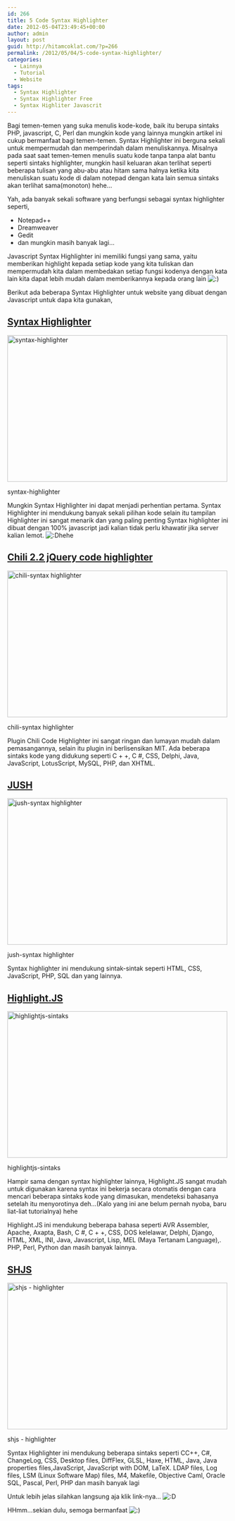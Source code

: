 ```yaml
---
id: 266
title: 5 Code Syntax Highlighter
date: 2012-05-04T23:49:45+00:00
author: admin
layout: post
guid: http://hitamcoklat.com/?p=266
permalink: /2012/05/04/5-code-syntax-highlighter/
categories:
  - Lainnya
  - Tutorial
  - Website
tags:
  - Syntax Highlighter
  - Syntax Highlighter Free
  - Syntax Highliter Javascrit
---
```

Bagi temen-temen yang suka menulis kode-kode, baik itu berupa sintaks PHP, javascript, C, Perl dan mungkin kode yang lainnya mungkin artikel ini cukup bermanfaat bagi temen-temen. Syntax Highlighter ini berguna sekali untuk mempermudah dan memperindah dalam menuliskannya. Misalnya pada saat saat temen-temen menulis suatu kode tanpa tanpa alat bantu seperti sintaks highlighter, mungkin hasil keluaran akan terlihat seperti beberapa tulisan yang abu-abu atau hitam sama halnya ketika kita menuliskan suatu kode di dalam notepad dengan kata lain semua sintaks akan terlihat sama(monoton) hehe&#8230;

Yah, ada banyak sekali software yang berfungsi sebagai syntax highlighter seperti,

  * Notepad++
  * Dreamweaver
  * Gedit
  * dan mungkin masih banyak lagi&#8230;

Javascript Syntax Highlighter ini memiliki fungsi yang sama, yaitu memberikan highlight kepada setiap kode yang kita tuliskan dan mempermudah kita dalam membedakan setiap fungsi kodenya dengan kata lain kita dapat lebih mudah dalam memberikannya kepada orang lain  <img src='http://localhost/hitamcoklat/wp-includes/images/smilies/icon_smile.gif' alt=':)' class='wp-smiley' />

Berikut ada beberapa Syntax Highlighter untuk website yang dibuat dengan Javascript untuk dapa kita gunakan,

## <a href="http://alexgorbatchev.com/SyntaxHighlighter/" onclick="javascript:_gaq.push(['_trackEvent','outbound-article','http://alexgorbatchev.com']);" target="_blank">Syntax Highlighter</a>

<div id="attachment_270" class="wp-caption aligncenter" style="width: 510px">
  <a href="http://hitamcoklat.com/wp-content/uploads/2012/05/sintaks1.jpg" onclick="javascript:_gaq.push(['_trackEvent','outbound-article','http://hitamcoklat.com']);" rel="lightbox[266]" title="syntax-highlighter"><img class="size-full wp-image-270" title="syntax-highlighter" src="http://hitamcoklat.com/wp-content/uploads/2012/05/sintaks1.jpg" alt="syntax-highlighter" width="500" height="333" /></a>
  
  <p class="wp-caption-text">
    syntax-highlighter
  </p>
</div>

Mungkin Syntax Highlighter ini dapat menjadi perhentian pertama. Syntax Highlighter ini mendukung banyak sekali pilihan kode selain itu tampilan Highlighter ini sangat menarik dan yang paling penting Syntax highlighter ini dibuat dengan 100% javascript jadi kalian tidak perlu khawatir jika server kalian lemot.   <img src='http://localhost/hitamcoklat/wp-includes/images/smilies/icon_biggrin.gif' alt=':D' class='wp-smiley' />hehe

## <a href="http://code.google.com/p/jquery-chili-js/" onclick="javascript:_gaq.push(['_trackEvent','outbound-article','http://code.google.com']);" target="_blank">Chili 2.2 jQuery code highlighter</a>

<div id="attachment_269" class="wp-caption aligncenter" style="width: 510px">
  <a href="http://hitamcoklat.com/wp-content/uploads/2012/05/chili-syntax.jpg" onclick="javascript:_gaq.push(['_trackEvent','outbound-article','http://hitamcoklat.com']);" rel="lightbox[266]" title="chili-syntax highlighter"><img class="size-full wp-image-269" title="chili-syntax highlighter" src="http://hitamcoklat.com/wp-content/uploads/2012/05/chili-syntax.jpg" alt="chili-syntax highlighter" width="500" height="333" /></a>
  
  <p class="wp-caption-text">
    chili-syntax highlighter
  </p>
</div>

Plugin Chili Code Highlighter ini sangat ringan dan lumayan mudah dalam pemasangannya, selain itu plugin ini berlisensikan MIT. Ada beberapa sintaks kode yang didukung seperti C + +, C #, CSS, Delphi, Java, JavaScript, LotusScript, MySQL, PHP, dan XHTML.

## <a href="http://jush.sourceforge.net/" onclick="javascript:_gaq.push(['_trackEvent','outbound-article','http://jush.sourceforge.net']);" target="_blank">JUSH</a>

<div id="attachment_271" class="wp-caption aligncenter" style="width: 510px">
  <a href="http://hitamcoklat.com/wp-content/uploads/2012/05/jush-sintaks.jpg" onclick="javascript:_gaq.push(['_trackEvent','outbound-article','http://hitamcoklat.com']);" rel="lightbox[266]" title="jush-syntax highlighter"><img class="size-full wp-image-271" title="jush-syntax highlighter" src="http://hitamcoklat.com/wp-content/uploads/2012/05/jush-sintaks.jpg" alt="jush-syntax highlighter" width="500" height="333" /></a>
  
  <p class="wp-caption-text">
    jush-syntax highlighter
  </p>
</div>

Syntax highlighter ini mendukung sintak-sintak seperti HTML, CSS, JavaScript, PHP, SQL dan yang lainnya.

## <a href="http://softwaremaniacs.org/soft/highlight/en/" onclick="javascript:_gaq.push(['_trackEvent','outbound-article','http://softwaremaniacs.org']);" target="_blank">Highlight.JS</a>

<div id="attachment_272" class="wp-caption aligncenter" style="width: 510px">
  <a href="http://hitamcoklat.com/wp-content/uploads/2012/05/highlightjs-sintaks.jpg" onclick="javascript:_gaq.push(['_trackEvent','outbound-article','http://hitamcoklat.com']);" rel="lightbox[266]" title="highlightjs-sintaks"><img class="size-full wp-image-272" title="highlightjs-sintaks" src="http://hitamcoklat.com/wp-content/uploads/2012/05/highlightjs-sintaks.jpg" alt="highlightjs-sintaks" width="500" height="333" /></a>
  
  <p class="wp-caption-text">
    highlightjs-sintaks
  </p>
</div>

Hampir sama dengan syntax highlighter lainnya, Highlight.JS sangat mudah untuk digunakan karena syntax ini bekerja secara otomatis dengan cara mencari beberapa sintaks kode yang dimasukan, mendeteksi bahasanya setelah itu menyorotinya deh&#8230;(Kalo yang ini ane belum pernah nyoba, baru liat-liat tutorialnya) hehe

Highlight.JS ini mendukung beberapa bahasa seperti AVR Assembler, Apache, Axapta, Bash, C #, C + +, CSS, DOS kelelawar, Delphi, Django, HTML, XML, INI, Java, Javascript, Lisp, MEL (Maya Tertanam Language),. PHP, Perl, Python dan masih banyak lainnya.

## <a href="http://shjs.sourceforge.net/" onclick="javascript:_gaq.push(['_trackEvent','outbound-article','http://shjs.sourceforge.net']);" target="_blank">SHJS</a>

<div id="attachment_273" class="wp-caption aligncenter" style="width: 510px">
  <a href="http://hitamcoklat.com/wp-content/uploads/2012/05/shjs-highlighter.jpg" onclick="javascript:_gaq.push(['_trackEvent','outbound-article','http://hitamcoklat.com']);" rel="lightbox[266]" title="shjs - highlighter"><img class="size-full wp-image-273" title="shjs - highlighter" src="http://hitamcoklat.com/wp-content/uploads/2012/05/shjs-highlighter.jpg" alt="shjs - highlighter" width="500" height="333" /></a>
  
  <p class="wp-caption-text">
    shjs - highlighter
  </p>
</div>

Syntax Highlighter ini mendukung beberapa sintaks seperti CC++, C#, ChangeLog, CSS, Desktop files, DiffFlex, GLSL, Haxe, HTML, Java, Java properties files,JavaScript, JavaScript with DOM, LaTeX. LDAP files, Log files, LSM (Linux Software Map) files, M4, Makefile, Objective Caml, Oracle SQL, Pascal, Perl, PHP dan masih banyak lagi

Untuk lebih jelas silahkan langsung aja klik link-nya&#8230;  <img src='http://localhost/hitamcoklat/wp-includes/images/smilies/icon_biggrin.gif' alt=':D' class='wp-smiley' />

HHmm&#8230;sekian dulu, semoga bermanfaat  <img src='http://localhost/hitamcoklat/wp-includes/images/smilies/icon_smile.gif' alt=':)' class='wp-smiley' />